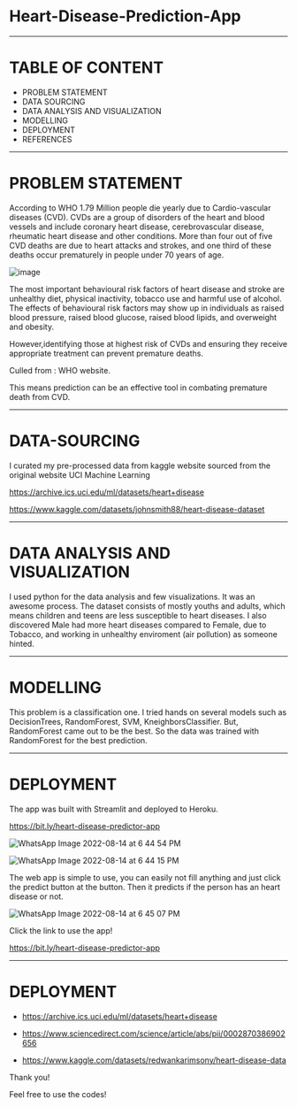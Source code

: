 # Heart-Disease-Prediction-App

----------------------------------------
# TABLE OF CONTENT

* PROBLEM STATEMENT
* DATA SOURCING
* DATA ANALYSIS AND VISUALIZATION
* MODELLING
* DEPLOYMENT
* REFERENCES

--------------------------------------------------
# PROBLEM STATEMENT

According to WHO 1.79 Million people die yearly due to Cardio-vascular diseases (CVD).  CVDs are a group of disorders of the heart and blood vessels and include coronary heart disease, cerebrovascular disease, rheumatic heart disease and other conditions. More than four out of five CVD deaths are due to heart attacks and strokes, and one third of these deaths occur prematurely in people under 70 years of age.

![image](https://user-images.githubusercontent.com/59745353/184547984-0529419d-e79c-4a29-bed3-9b2440e119a9.png)

The most important behavioural risk factors of heart disease and stroke are unhealthy diet, physical inactivity, tobacco use and harmful use of alcohol. The effects of behavioural risk factors may show up in individuals as raised blood pressure, raised blood glucose, raised blood lipids, and overweight and obesity.

However,identifying those at highest risk of CVDs and ensuring they receive appropriate treatment can prevent premature deaths. 

Culled from : WHO website.


This means prediction can be an effective tool in combating premature death from CVD.


------------------------------------------------------

# DATA-SOURCING

I curated my pre-processed data from kaggle website sourced from the original website UCI Machine Learning

https://archive.ics.uci.edu/ml/datasets/heart+disease

https://www.kaggle.com/datasets/johnsmith88/heart-disease-dataset

-----------------------------------------------------

# DATA ANALYSIS AND VISUALIZATION

I used python for the data analysis and few visualizations. It was an awesome process.
The dataset consists of mostly youths and adults, which means children and teens are less susceptible to heart diseases. I also discovered Male had more heart diseases compared to Female, due to Tobacco, and working in unhealthy enviroment (air pollution) as someone hinted.

-----------------------------------------

# MODELLING

This problem is a classification one. I tried hands on several models such as DecisionTrees, RandomForest, SVM, KneighborsClassifier. But, RandomForest came out to be the best. So the data was trained with RandomForest for the best prediction.

-----------------------------------------

# DEPLOYMENT

The app was built with Streamlit and deployed to Heroku.

https://bit.ly/heart-disease-predictor-app

![WhatsApp Image 2022-08-14 at 6 44 54 PM](https://user-images.githubusercontent.com/59745353/184548733-da1977d7-0bdd-4dba-8f11-18a63b690c19.jpeg)


![WhatsApp Image 2022-08-14 at 6 44 15 PM](https://user-images.githubusercontent.com/59745353/184548734-2b3a6f08-ee28-4507-afeb-04795009198a.jpeg)


The  web app is simple to use, you can easily not fill anything and just click the predict button at the button. Then it predicts if the person has an heart disease or not.


![WhatsApp Image 2022-08-14 at 6 45 07 PM](https://user-images.githubusercontent.com/59745353/184548732-c936babb-6eb4-414d-ba5d-dcfffce7abbb.jpeg)



Click the link to use the app!

https://bit.ly/heart-disease-predictor-app

-----------------------------------------

# DEPLOYMENT

* https://archive.ics.uci.edu/ml/datasets/heart+disease

* https://www.sciencedirect.com/science/article/abs/pii/0002870386902656

* https://www.kaggle.com/datasets/redwankarimsony/heart-disease-data

Thank you!

Feel free to use the codes!
